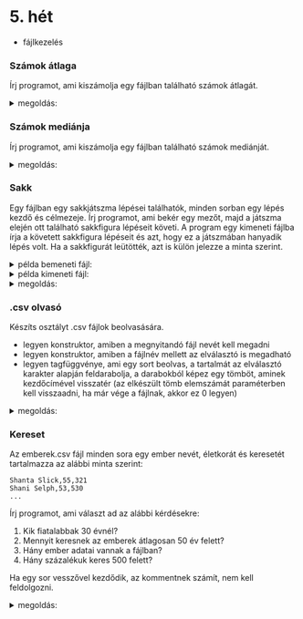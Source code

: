# 5. hét

- fájlkezelés

### Számok átlaga

Írj programot, ami kiszámolja egy fájlban található számok átlagát.
<details>
 <summary>megoldás:</summary>
 
```cpp
ifstream bemenet("szamok.txt");
double sum=0;
int n=0;
while(!bemenet.eof()){
    double szam;
    bemenet >> szam;
    n++;
    sum+=szam;
}
cout << "atlag: " << sum/n << endl;
```
</details>

### Számok mediánja

Írj programot, ami kiszámolja egy fájlban található számok mediánját.
<details>
 <summary>megoldás:</summary>
 
```cpp
ifstream bemenet("teszt.txt");
MedianSzamolo median; // keresd a 3. heti gyakorlófeladatok közt
while(!bemenet.eof()){
    double szam;
    bemenet >> szam;
    median.hozzafuz(szam);
}
cout << "median: " << median.getMedian() << endl;
```
</details>

### Sakk

Egy fájlban egy sakkjátszma lépései találhatók, minden sorban egy lépés kezdő és célmezeje. Írj programot, ami bekér egy mezőt, majd a játszma elején ott található sakkfigura lépéseit követi. A program egy kimeneti fájlba írja a követett sakkfigura lépéseit és azt, hogy ez a játszmában hanyadik lépés volt. Ha a sakkfigurát leütötték, azt is külön jelezze a minta szerint. 


<details>
 <summary>példa bemeneti fájl:</summary>
 
```
e2 e4
e7 e5
f2 f4
e5 f4
f1 c4
d8 h4
e1 f1
b7 b5
c4 b5
g8 f6
g1 f3
h4 h6
d2 d3
f6 h5
f3 h4
h6 g5
h4 f5
c7 c6
g2 g4
h5 f6
h1 g1
c6 b5
h2 h4
g5 g6
h4 h5
g6 g5
d1 f3
f6 g8
c1 f4
g5 f6
b1 c3
f8 c5
c3 d5
f6 b2
f4 d6
c5 g1
e4 e5
b2 a1
f1 e2
b8 a6
f5 g7
e8 d8
f3 f6
g8 f6
d6 e7
```
</details>

<details>
 <summary>példa kimeneti fájl:</summary>
 
```
27. d1 -> f3
43. f3 -> f6
44. RIP
```
</details>

<details>
 <summary>megoldás:</summary>
 
```cpp
// kezdőpozíció beolvasása
cout << "melyik figura legyen kovetve? ";
string pos;
cin >> pos;

// be- és kimeneti fájlok megnyitása
ifstream bemenet("sakk.txt");
ofstream kimenet("figura.txt");

// játszma körönként
int kor=1;
while(!bemenet.eof()){
    // lépés beolvasása
    string honnan;
    string hova;

    bemenet>>honnan;
    bemenet>>hova;

    // ha a figurát leütötték, akkor vége
    if(hova == pos){
        kimenet << setw(2) << kor << ". " << "RIP" << endl;
        break;
    }

    // ha a figura ellépett, követjük
    if(honnan == pos){
        pos = hova;
        kimenet << setw(2) << kor << ". " << honnan << " -> " << hova << endl;
    }

    // kör számláló növelése
    kor++;
}
```
</details>


### .csv olvasó

Készíts osztályt .csv fájlok beolvasására.

- legyen konstruktor, amiben a megnyitandó fájl nevét kell megadni
- legyen konstruktor, amiben a fájlnév mellett az elválasztó is megadható 
- legyen tagfüggvénye, ami egy sort beolvas, a tartalmát az elválasztó karakter
alapján feldarabolja, a darabokból képez egy tömböt, aminek kezdőcímével
visszatér (az elkészült tömb elemszámát paraméterben kell visszaadni, ha már
vége a fájlnak, akkor ez 0 legyen)

<details>
 <summary>megoldás:</summary>
 
```cpp
class CsvParser {
private:
    ifstream file;
    string elvalaszto;
public:
    
    // konstuktor, opcionálisan megadható elválasztóval
    CsvParser(const string &filenev, const string &elvalaszto = ";"){
        // tagfüggvények inicializálása
        this->elvalaszto = elvalaszto;
        file.open(filenev);
    }
    
    // sorbeolvasó, paraméterben visszaadja az oszlopok számát
    string *sorOlvas(int &db){
        // fájl végének ellenőrzése
        if(file.eof()){
            db=0;
            return nullptr;
        }
        
        // sor beolvasása
        string sor;
        getline(file, sor);
        
        // hány darabra kell bontani a sort? -> elválasztók száma + 1
        db = 1;
        int honnan=0;
        while(sor.find(elvalaszto,honnan) != -1){
            db++;
            honnan = sor.find(elvalaszto,honnan) + elvalaszto.length();
        }
        
        // tömb foglalása
        string *darabok = new string[db];
        
        // tömb megtöltése
        honnan = 0;
        for(int i=0; i<db; i++){
            int meddig = sor.find(elvalaszto, honnan);
            darabok[i] = sor.substr(honnan, meddig-honnan);
            honnan = meddig+elvalaszto.length();
        }
        
        // visszatérés az eredménnyel
        return darabok;
    }
};
```
</details>

### Kereset

Az emberek.csv fájl minden sora egy ember nevét, életkorát és keresetét tartalmazza az alábbi minta szerint:

```
Shanta Slick,55,321
Shani Selph,53,530
...
```

Írj programot, ami választ ad az alábbi kérdésekre:
1. Kik fiatalabbak 30 évnél?
2. Mennyit keresnek az emberek átlagosan 50 év felett?
3. Hány ember adatai vannak a fájlban?
4. Hány százalékuk keres 500 felett?

Ha egy sor vesszővel kezdődik, az kommentnek számít, nem kell feldolgozni.

<details>
 <summary>megoldás:</summary>
 
```cpp
// korábban elkészített parser használata
CsvParser parser("teszt.csv",",");

// változók statisztikához
int db_ember=0;
int db_ember_50_felett = 0;
int osszkereset_50_felett = 0;
int db_ember_sokat_keres=0;

// 1. feladat: ki fiatalabb 30 évnél?
cout << "30 evnel fiatalabbak:" << endl;

// addig olvassuk, amíg van adat
while(1){

    // sor beolvasása
    int n;
    string *tomb = parser.sorOlvas(n);

    // ha nincs több adat, megállunk
    if(n==0)
        break;

    // ha nem komment, akkor dolgozzuk fel az adatokat
    if(tomb[0] != ""){
        // adatkonverzió
        string &nev = tomb[0];
        int eletkor = stoi(tomb[1]);
        int kereset = stoi(tomb[2]);

        // kik fiatalabbak 30 évnél?
        if(eletkor<30)
            cout << "    " << nev << endl;

        // 50 év feletti átlagkereset
        if(eletkor>50){
            db_ember_50_felett++;
            osszkereset_50_felett+=kereset;
        }

        // 500-nál többet kereső emberek száma
        if(kereset>500)
            db_ember_sokat_keres++;


        // emberek számlálása
        db_ember++;
    }

    // dinamikusan foglalt tömb, fel kell szabadítani
    delete[] tomb;
}

// 2. feladat: 50 év felettiek átlagkeresete
cout << "atlagkereset 50 ev felett: " << osszkereset_50_felett/db_ember_50_felett << endl;

// 3. feladat: hány ember adatai vannak a fájlban?
cout << "a fajlban " << db_ember << " ember adatai vannak" << endl;

// 4. feladat: hány százalék keres 500 felett?
cout << "az emberek " << db_ember_sokat_keres*100/db_ember << "%-a keres 500 felett" << endl;
```
</details>
